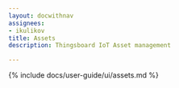 ```yaml
---
layout: docwithnav
assignees:
- ikulikov
title: Assets
description: Thingsboard IoT Asset management

---
```


{% include docs/user-guide/ui/assets.md %}